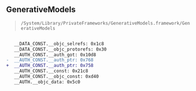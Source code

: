 ## GenerativeModels

> `/System/Library/PrivateFrameworks/GenerativeModels.framework/GenerativeModels`

```diff

   __DATA_CONST.__objc_selrefs: 0x1c8
   __DATA_CONST.__objc_protorefs: 0x30
   __AUTH_CONST.__auth_got: 0x10d8
-  __AUTH_CONST.__auth_ptr: 0x768
+  __AUTH_CONST.__auth_ptr: 0x758
   __AUTH_CONST.__const: 0x21c8
   __AUTH_CONST.__objc_const: 0xd40
   __AUTH.__objc_data: 0x5c0

```
